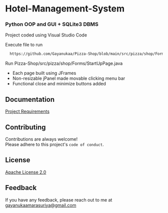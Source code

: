 
# Hotel-Management-System

### Python OOP and GUI + SQLite3 DBMS

Project coded using Visual Studio Code

Execute file to run
```bash
  https://github.com/Gayanukaa/Pizza-Shop/blob/main/src/pizza/shop/Forms/StartUpPage.form
```

Run Pizza-Shop/src/pizza/shop/Forms/StartUpPage.java

- Each page built using JFrames
- Non-resizable jPanel made movable clicking menu bar
- Functional close and minimize buttons added


## Documentation

[Project Requirements](https://github.com/Gayanukaa/Pizza-Shop/blob/main/Project%20Recquirements.txt)
## Contributing

Contributions are always welcome!\
Please adhere to this project's `code of conduct`.


## License

[Apache License 2.0](https://choosealicense.com/licenses/apache-2.0/)


## Feedback

If you have any feedback, please reach out to me at gayanukaamarasuriya@gmail.com

